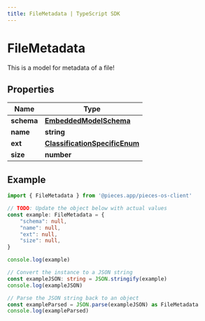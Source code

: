 ```yaml
---
title: FileMetadata | TypeScript SDK
---
```



# FileMetadata

This is a model for metadata of a file!

## Properties

Name | Type
------------ | -------------
**schema** | [**EmbeddedModelSchema**](EmbeddedModelSchema)
**name** | **string**
**ext** | [**ClassificationSpecificEnum**](ClassificationSpecificEnum)
**size** | **number**

## Example

```typescript
import { FileMetadata } from '@pieces.app/pieces-os-client'

// TODO: Update the object below with actual values
const example: FileMetadata = {
    "schema": null,
    "name": null,
    "ext": null,
    "size": null,
}

console.log(example)

// Convert the instance to a JSON string
const exampleJSON: string = JSON.stringify(example)
console.log(exampleJSON)

// Parse the JSON string back to an object
const exampleParsed = JSON.parse(exampleJSON) as FileMetadata
console.log(exampleParsed)
```


